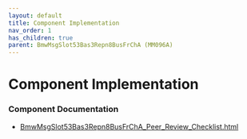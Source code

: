 ```yaml
---
layout: default
title: Component Implementation
nav_order: 1
has_children: true
parent: BmwMsgSlot53Bas3Repn8BusFrChA (MM096A)
---
```

# Component Implementation
### Component Documentation

- [BmwMsgSlot53Bas3Repn8BusFrChA_Peer_Review_Checklist.html](doc/BmwMsgSlot53Bas3Repn8BusFrChA_Peer_Review_Checklist.html)

